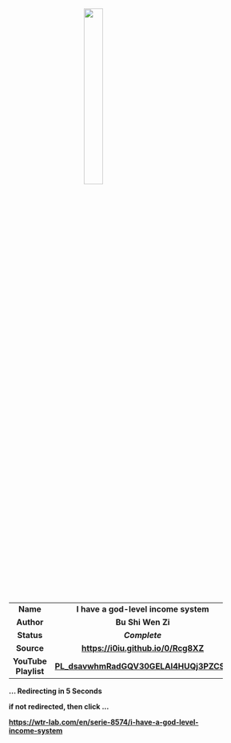 
<meta charset="UTF-8">
<meta name="viewport" content="width=device-width, initial-scale=1.0">
<meta http-equiv="refresh" content="5;url=https://wtr-lab.com/en/serie-8574/i-have-a-god-level-income-system">

<div style='margin: auto; width: 85%; padding: 10px;'>

<img src="../.image/ihaglis.jpeg" style='display: block; margin: auto; width: 30%;'>

| | |
| :---: | :---: |
| **Name** | **I have a god-level income system** |
| **Author** | **Bu Shi Wen Zi** |
| **Status** | ***Complete*** |
| **Source** | **https://i0iu.github.io/0/Rcg8XZ** |
| **YouTube Playlist** | [**PL_dsavwhmRadGQV30GELAl4HUQj3PZCSA**](https://www.youtube.com/playlist?list=PL_dsavwhmRadGQV30GELAl4HUQj3PZCSA) |

**... Redirecting in 5 Seconds**

**if not redirected, then click ...**

**https://wtr-lab.com/en/serie-8574/i-have-a-god-level-income-system**

</div>
